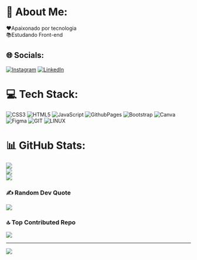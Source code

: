 # 💫 About Me:
❤️Apaixonado por tecnologia<br>📚Estudando Front-end 


## 🌐 Socials:
[![Instagram](https://img.shields.io/badge/Instagram-%23E4405F.svg?logo=Instagram&logoColor=white)](https://instagram.com/ismaelbrendo0) [![LinkedIn](https://img.shields.io/badge/LinkedIn-%230077B5.svg?logo=linkedin&logoColor=white)](https://linkedin.com/in/ismaelbrendo) 

# 💻 Tech Stack:
![CSS3](https://img.shields.io/badge/css3-%231572B6.svg?style=for-the-badge&logo=css3&logoColor=white) ![HTML5](https://img.shields.io/badge/html5-%23E34F26.svg?style=for-the-badge&logo=html5&logoColor=white) ![JavaScript](https://img.shields.io/badge/javascript-%23323330.svg?style=for-the-badge&logo=javascript&logoColor=%23F7DF1E) ![GithubPages](https://img.shields.io/badge/github%20pages-121013?style=for-the-badge&logo=github&logoColor=white) ![Bootstrap](https://img.shields.io/badge/bootstrap-%238511FA.svg?style=for-the-badge&logo=bootstrap&logoColor=white) ![Canva](https://img.shields.io/badge/Canva-%2300C4CC.svg?style=for-the-badge&logo=Canva&logoColor=white) ![Figma](https://img.shields.io/badge/figma-%23F24E1E.svg?style=for-the-badge&logo=figma&logoColor=white) ![GIT](https://img.shields.io/badge/Git-fc6d26?style=for-the-badge&logo=git&logoColor=white) ![LINUX](https://img.shields.io/badge/Linux-FCC624?style=for-the-badge&logo=linux&logoColor=black)
# 📊 GitHub Stats:
![](https://github-readme-stats.vercel.app/api?username=ismaelbrendo&theme=dark&hide_border=false&include_all_commits=false&count_private=false)<br/>
![](https://github-readme-streak-stats.herokuapp.com/?user=ismaelbrendo&theme=dark&hide_border=false)<br/>
![](https://github-readme-stats.vercel.app/api/top-langs/?username=ismaelbrendo&theme=dark&hide_border=false&include_all_commits=false&count_private=false&layout=compact)

### ✍️ Random Dev Quote
![](https://quotes-github-readme.vercel.app/api?type=horizontal&theme=radical)

### 🔝 Top Contributed Repo
![](https://github-contributor-stats.vercel.app/api?username=ismaelbrendo&limit=5&theme=dark&combine_all_yearly_contributions=true)

---
[![](https://visitcount.itsvg.in/api?id=ismaelbrendo&icon=5&color=8)](https://visitcount.itsvg.in)

<!-- Proudly created with GPRM ( https://gprm.itsvg.in ) -->
